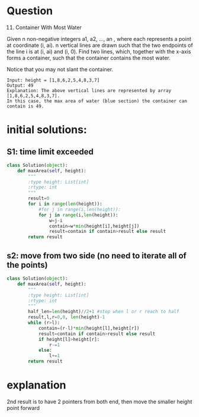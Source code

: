 # Question
11. Container With Most Water

Given n non-negative integers a1, a2, ..., an , where each represents a point at coordinate (i, ai). n vertical lines are drawn such that the two endpoints of the line i is at (i, ai) and (i, 0). Find two lines, which, together with the x-axis forms a container, such that the container contains the most water.

Notice that you may not slant the container.
```
Input: height = [1,8,6,2,5,4,8,3,7]
Output: 49
Explanation: The above vertical lines are represented by array [1,8,6,2,5,4,8,3,7]. 
In this case, the max area of water (blue section) the container can contain is 49.
```

# initial solutions:

## S1: time limit exceeded
```python
class Solution(object):
    def maxArea(self, height):
        """
        :type height: List[int]
        :rtype: int
        """
        result=0
        for i in range(len(height)):
            #for j in range(i,len(height)):
            for j in range(i,len(height)):
                w=j-i
                contain=w*min(height[i],height[j])
                result=contain if contain>result else result       
        return result
```

## s2: move from two side (no need to iterate all of the points)
```python
class Solution(object):
    def maxArea(self, height):
        """
        :type height: List[int]
        :rtype: int
        """
        half_len=len(height)//2+1 #stop when l or r reach to half
        result,l,r=0,0, len(height)-1
        while (r>l):
            contain=(r-l)*min(height[l],height[r])
            result=contain if contain>result else result
            if height[l]>height[r]:
                r-=1
            else:
                l+=1
        return result

```

# explanation
2nd result is to have 2 pointers from both end, then move the smaller height point forward